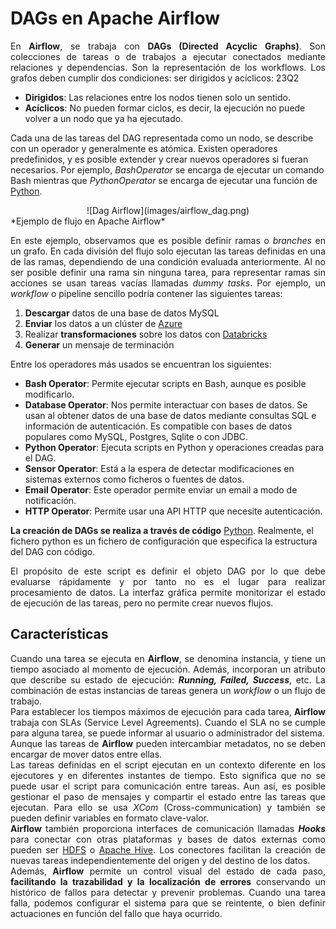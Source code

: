 # **DAGs en Apache Airflow**

<p style="text-align:justify">En <b>Airflow</b>, se trabaja con <b>DAGs (Directed Acyclic Graphs)</b>. Son colecciones de tareas o de trabajos a ejecutar conectados mediante relaciones y dependencias. Son la representación de los workflows.
Los grafos deben cumplir dos condiciones: ser dirigidos y acíclicos:
    23Q2
<ul>
<li> <b>Dirigidos</b>: Las relaciones entre los nodos tienen solo un sentido.</li>
<li> <b>Acíclicos</b>: No pueden formar ciclos, es decir, la ejecución no puede volver a un nodo que ya ha ejecutado.</li></ul>

Cada una de las tareas del DAG representada como un nodo, se describe con un operador y generalmente es atómica. Existen operadores predefinidos, y es posible extender y crear nuevos operadores si fueran necesarios.
Por ejemplo, <i>BashOperator</i> se encarga de ejecutar un comando Bash mientras que <i>PythonOperator</i> se encarga de ejecutar una función de <a href="https://aprenderbigdata.com/mejores-libros-python/">Python</a>.</p>

<center>![Dag Airflow](images/airflow_dag.png)</center>
*Ejemplo de flujo en Apache Airflow*

<p style="text-align:justify">En este ejemplo, observamos que es posible definir ramas o <i>branches</i> en un grafo. En cada división del flujo solo ejecutan las tareas definidas en una de las ramas, dependiendo de una condición evaluada anteriormente. Al no ser posible definir una rama sin ninguna tarea, para representar ramas sin acciones se usan tareas vacías llamadas <i>dummy tasks</i>.
Por ejemplo, un <i>workflow</i> o pipeline sencillo podría contener las siguientes tareas:<br>
<ol>
<li><b>Descargar</b> datos de una base de datos MySQL</li>
<li><b>Enviar</b> los datos a un clúster de <a href="https://portal.azure.com/#home">Azure</a></li>
<li>Realizar <b>transformaciones</b> sobre los datos con <a href="https://adb-5427122988767958.18.azuredatabricks.net/login.html">Databricks</a></li>
<li><b>Generar</b> un mensaje de terminación</li>
</ol>
Entre los operadores más usados se encuentran los siguientes:<br>
<ul>
<li><b>Bash Operator</b>: Permite ejecutar scripts en Bash, aunque es posible modificarlo.</li>
<li><b>Database Operator</b>: Nos permite interactuar con bases de datos. Se usan al obtener datos de una base de datos mediante consultas SQL e información de autenticación. Es compatible con bases de datos populares como MySQL, Postgres, Sqlite o con JDBC.</li>
<li><b>Python Operator</b>: Ejecuta scripts en Python y operaciones creadas para el DAG.</li>
<li><b>Sensor Operator</b>: Está a la espera de detectar modificaciones en sistemas externos como ficheros o fuentes de datos.</li>
<li><b>Email Operator</b>: Este operador permite enviar un email a modo de notificación.</li>
<li><b>HTTP Operator</b>: Permite usar una API HTTP que necesite autenticación.</li>
</ul>
</p>
<b>La creación de DAGs se realiza a través de código</b> <a href="https://aprenderbigdata.com/cursos-python/">Python</a>. Realmente, el fichero python es un fichero de configuración que especifica la estructura del DAG con código. <p style="text-align:justify">El propósito de este script es definir el objeto DAG por lo que debe evaluarse rápidamente y por tanto no es el lugar para realizar procesamiento de datos.
La interfaz gráfica permite monitorizar el estado de ejecución de las tareas, pero no permite crear nuevos flujos.</p>

## **Características**

<p style="text-align:justify">
Cuando una tarea se ejecuta en <b>Airflow</b>, se denomina instancia, y tiene un tiempo asociado al momento de ejecución. Además, incorporan un atributo que describe su estado de ejecución: <b><i>Running, Failed, Success</i></b>, etc. La combinación de estas instancias de tareas genera un <i>workflow</i> o un flujo de trabajo.<br>
Para establecer los tiempos máximos de ejecución para cada tarea, <b>Airflow</b> trabaja con SLAs (Service Level Agreements). Cuando el SLA no se cumple para alguna tarea, se puede informar al usuario o administrador del sistema.<br>
Aunque las tareas de <b>Airflow</b> pueden intercambiar metadatos, no se deben encargar de mover datos entre ellas.<br>
Las tareas definidas en el script ejecutan en un contexto diferente en los ejecutores y en diferentes instantes de tiempo. Esto significa que no se puede usar el script para comunicación entre tareas. Aun así, es posible gestionar el paso de mensajes y compartir el estado entre las tareas que ejecutan. Para ello se usa <i>XCom</i> (Cross-communication) y también se pueden definir variables en formato clave-valor.<br>
<b>Airflow</b> también proporciona interfaces de comunicación llamadas <b><i>Hooks</i></b> para conectar con otras plataformas y bases de datos externas como pueden ser <a href="https://aprenderbigdata.com/hdfs/">HDFS</a> o <a href="https://aprenderbigdata.com/apache-hive/">Apache Hive</a>. Los conectores facilitan la creación de nuevas tareas independientemente del origen y del destino de los datos.<br>
Además, <b>Airflow</b> permite un control visual del estado de cada paso, <b>facilitando la trazabilidad y la localización de errores</b> conservando un histórico de fallos para detectar y prevenir problemas. Cuando una tarea falla, podemos configurar el sistema para que se reintente, o bien definir actuaciones en función del fallo que haya ocurrido.
</p>
